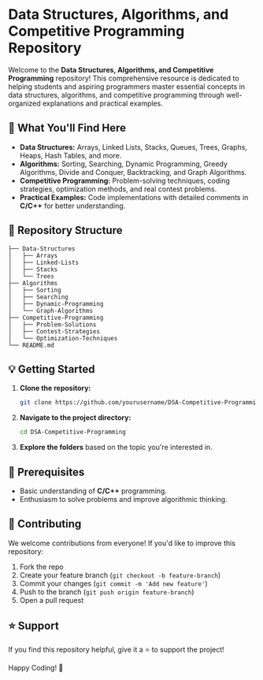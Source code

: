# Data Structures, Algorithms, and Competitive Programming Repository

Welcome to the **Data Structures, Algorithms, and Competitive Programming** repository! This comprehensive resource is dedicated to helping students and aspiring programmers master essential concepts in data structures, algorithms, and competitive programming through well-organized explanations and practical examples.

## 🚀 What You'll Find Here

- **Data Structures:** Arrays, Linked Lists, Stacks, Queues, Trees, Graphs, Heaps, Hash Tables, and more.
- **Algorithms:** Sorting, Searching, Dynamic Programming, Greedy Algorithms, Divide and Conquer, Backtracking, and Graph Algorithms.
- **Competitive Programming:** Problem-solving techniques, coding strategies, optimization methods, and real contest problems.
- **Practical Examples:** Code implementations with detailed comments in **C/C++** for better understanding.

## 📂 Repository Structure

```
├── Data-Structures
│   ├── Arrays
│   ├── Linked-Lists
│   ├── Stacks
│   └── Trees
├── Algorithms
│   ├── Sorting
│   ├── Searching
│   ├── Dynamic-Programming
│   └── Graph-Algorithms
├── Competitive-Programming
│   ├── Problem-Solutions
│   ├── Contest-Strategies
│   └── Optimization-Techniques
└── README.md
```

## 💡 Getting Started

1. **Clone the repository:**
   ```bash
   git clone https://github.com/yourusername/DSA-Competitive-Programming.git
   ```
2. **Navigate to the project directory:**
   ```bash
   cd DSA-Competitive-Programming
   ```
3. **Explore the folders** based on the topic you're interested in.

## 🧠 Prerequisites

- Basic understanding of **C/C++** programming.
- Enthusiasm to solve problems and improve algorithmic thinking.

## 🤝 Contributing

We welcome contributions from everyone! If you'd like to improve this repository:

1. Fork the repo
2. Create your feature branch (`git checkout -b feature-branch`)
3. Commit your changes (`git commit -m 'Add new feature'`)
4. Push to the branch (`git push origin feature-branch`)
5. Open a pull request

## ⭐ Support

If you find this repository helpful, give it a ⭐ to support the project!

Happy Coding! 🚀
